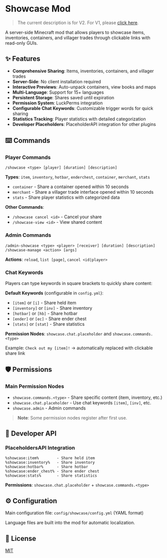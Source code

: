 # Showcase Mod

> The current description is for V2. For V1, please [click here](https://modrinth.com/mod/showcase/version/1.1.0+mc1.21.6).

A server-side Minecraft mod that allows players to showcase items, inventories, containers, and villager trades through clickable links with read-only GUIs.

## ✨ Features

- **Comprehensive Sharing**: Items, inventories, containers, and villager trades
- **Server-Side**: No client installation required
- **Interactive Previews**: Auto-unpack containers, view books and maps
- **Multi-Language**: Support for 15+ languages
- **Persistent Storage**: Shares saved until expiration
- **Permission System**: LuckPerms integration
- **Configurable Chat Keywords**: Customizable trigger words for quick sharing
- **Statistics Tracking**: Player statistics with detailed categorization
- **Developer Placeholders**: PlaceholderAPI integration for other plugins


## ⌨️ Commands

### Player Commands

```
/showcase <type> [player] [duration] [description]
```
**Types**: `item`, `inventory`, `hotbar`, `enderchest`, `container`, `merchant`, `stats`

- `container` - Share a container opened within 10 seconds
- `merchant` - Share a villager trade interface opened within 10 seconds
- `stats` - Share player statistics with categorized data

**Other Commands**:
- `/showcase cancel <id>` - Cancel your share
- `/showcase-view <id>` - View shared content

### Admin Commands
```
/admin-showcase <type> <player> [receiver] [duration] [description]
/showcase-manage <action> [args]
```

**Actions**: `reload`, `list [page]`, `cancel <id|player>`

### Chat Keywords

Players can type keywords in square brackets to quickly share content:

**Default Keywords** (configurable in `config.yml`):
- `[item]` or `[i]` - Share held item
- `[inventory]` or `[inv]` - Share inventory
- `[hotbar]` or `[hb]` - Share hotbar
- `[ender]` or `[ec]` - Share ender chest
- `[stats]` or `[stat]` - Share statistics

**Permission Nodes**: `showcase.chat.placeholder` and `showcase.commands.<type>`

Example: `Check out my [item]!` → automatically replaced with clickable share link

## 🛡️ Permissions

### Main Permission Nodes

- `showcase.commands.<type>` - Share specific content (item, inventory, etc.)
- `showcase.chat.placeholder` - Use chat keywords `[item]`, `[inv]`, etc.
- `showcase.admin` - Admin commands

> **Note**: Some permission nodes register after first use.

## 🔌 Developer API

### PlaceholdersAPI Integration

```
%showcase:item%        - Share held item
%showcase:inventory%   - Share inventory  
%showcase:hotbar%      - Share hotbar
%showcase:ender_chest% - Share ender chest
%showcase:stats%       - Share statistics
```

**Permissions**: `showcase.chat.placeholder` + `showcase.commands.<type>`

## ⚙️ Configuration

Main configuration file: `config/showcase/config.yml` (YAML format)

Language files are built into the mod for automatic localization.

## 📝 License

[MIT](./LICENSE)
